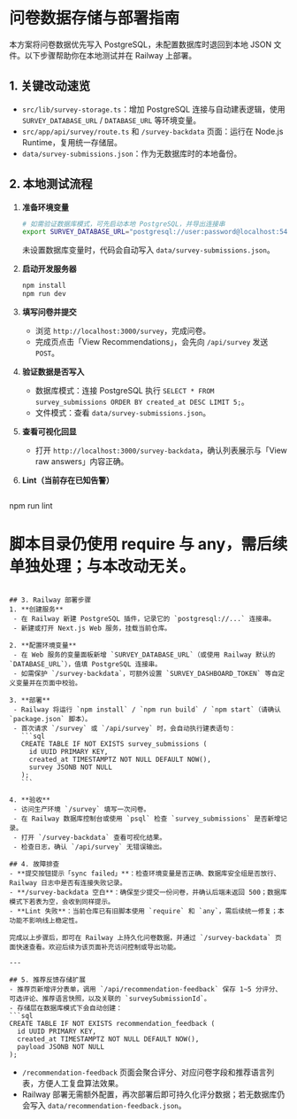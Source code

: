 # 问卷数据存储与部署指南

本方案将问卷数据优先写入 PostgreSQL，未配置数据库时退回到本地 JSON 文件。以下步骤帮助你在本地测试并在 Railway 上部署。

## 1. 关键改动速览
- `src/lib/survey-storage.ts`：增加 PostgreSQL 连接与自动建表逻辑，使用 `SURVEY_DATABASE_URL` / `DATABASE_URL` 等环境变量。
- `src/app/api/survey/route.ts` 和 `/survey-backdata` 页面：运行在 Node.js Runtime，复用统一存储层。
- `data/survey-submissions.json`：作为无数据库时的本地备份。

## 2. 本地测试流程
1. **准备环境变量**
   ```bash
   # 如需验证数据库模式，可先启动本地 PostgreSQL，并导出连接串
   export SURVEY_DATABASE_URL="postgresql://user:password@localhost:5432/survey"
   ```
   未设置数据库变量时，代码会自动写入 `data/survey-submissions.json`。

2. **启动开发服务器**
   ```bash
   npm install
   npm run dev
   ```

3. **填写问卷并提交**
   - 浏览 `http://localhost:3000/survey`，完成问卷。
   - 完成页点击「View Recommendations」，会先向 `/api/survey` 发送 `POST`。

4. **验证数据是否写入**
   - 数据库模式：连接 PostgreSQL 执行 `SELECT * FROM survey_submissions ORDER BY created_at DESC LIMIT 5;`。
   - 文件模式：查看 `data/survey-submissions.json`。

5. **查看可视化回显**
   - 打开 `http://localhost:3000/survey-backdata`，确认列表展示与「View raw answers」内容正确。

6. **Lint（当前存在已知告警）**
   ```bash
  npm run lint
  # 脚本目录仍使用 require 与 any，需后续单独处理；与本改动无关。
  ```

## 3. Railway 部署步骤
1. **创建服务**
   - 在 Railway 新建 PostgreSQL 插件，记录它的 `postgresql://...` 连接串。
   - 新建或打开 Next.js Web 服务，挂载当前仓库。

2. **配置环境变量**
   - 在 Web 服务的变量面板新增 `SURVEY_DATABASE_URL`（或使用 Railway 默认的 `DATABASE_URL`），值填 PostgreSQL 连接串。
   - 如需保护 `/survey-backdata`，可额外设置 `SURVEY_DASHBOARD_TOKEN` 等自定义变量并在页面中校验。

3. **部署**
   - Railway 将运行 `npm install` / `npm run build` / `npm start`（请确认 `package.json` 脚本）。
   - 首次请求 `/survey` 或 `/api/survey` 时，会自动执行建表语句：
     ```sql
     CREATE TABLE IF NOT EXISTS survey_submissions (
       id UUID PRIMARY KEY,
       created_at TIMESTAMPTZ NOT NULL DEFAULT NOW(),
       survey JSONB NOT NULL
     );
     ```

4. **验收**
   - 访问生产环境 `/survey` 填写一次问卷。
   - 在 Railway 数据库控制台或使用 `psql` 检查 `survey_submissions` 是否新增记录。
   - 打开 `/survey-backdata` 查看可视化结果。
   - 检查日志，确认 `/api/survey` 无错误输出。

## 4. 故障排查
- **提交按钮提示「sync failed」**：检查环境变量是否正确、数据库安全组是否放行、Railway 日志中是否有连接失败记录。
- **/survey-backdata 空白**：确保至少提交一份问卷，并确认后端未返回 500；数据库模式下若表为空，会收到同样提示。
- **Lint 失败**：当前仓库已有旧脚本使用 `require` 和 `any`，需后续统一修复；本功能不影响线上稳定性。

完成以上步骤后，即可在 Railway 上持久化问卷数据，并通过 `/survey-backdata` 页面快速查看。欢迎后续为该页面补充访问控制或导出功能。

---

## 5. 推荐反馈存储扩展
- 推荐页新增评分表单，调用 `/api/recommendation-feedback` 保存 1~5 分评分、可选评论、推荐语言快照，以及关联的 `surveySubmissionId`。
- 存储层在数据库模式下会自动创建：
  ```sql
  CREATE TABLE IF NOT EXISTS recommendation_feedback (
    id UUID PRIMARY KEY,
    created_at TIMESTAMPTZ NOT NULL DEFAULT NOW(),
    payload JSONB NOT NULL
  );
  ```
- `/recommendation-feedback` 页面会聚合评分、对应问卷字段和推荐语言列表，方便人工复盘算法效果。
- Railway 部署无需额外配置，再次部署后即可持久化评分数据；若无数据库仍会写入 `data/recommendation-feedback.json`。
